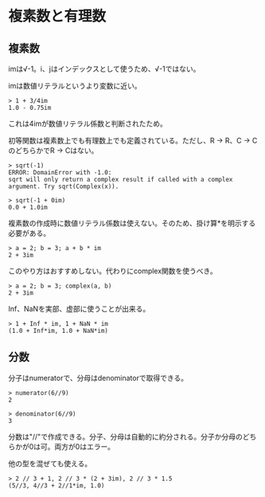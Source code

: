 # 複素数と有理数
## 複素数
imは√-1。i、jはインデックスとして使うため、√-1ではない。

imは数値リテラルというより変数に近い。
```
> 1 + 3/4im
1.0 - 0.75im
```
これは4imが数値リテラル係数と判断されたため。

初等関数は複素数上でも有理数上でも定義されている。ただし、R -> R、C -> CのどちらかでR -> Cはない。
```
> sqrt(-1)
ERROR: DomainError with -1.0:
sqrt will only return a complex result if called with a complex argument. Try sqrt(Complex(x)).

> sqrt(-1 + 0im)
0.0 + 1.0im
```

複素数の作成時に数値リテラル係数は使えない。そのため、掛け算\*を明示する必要がある。
```
> a = 2; b = 3; a + b * im
2 + 3im
```
このやり方はおすすめしない。代わりにcomplex関数を使うべき。
```
> a = 2; b = 3; complex(a, b)
2 + 3im
```
Inf、NaNを実部、虚部に使うことが出来る。
```
> 1 + Inf * im, 1 + NaN * im
(1.0 + Inf*im, 1.0 + NaN*im)
```

## 分数
分子はnumeratorで、分母はdenominatorで取得できる。
```
> numerator(6//9)
2

> denominator(6//9)
3
```
分数は"//"で作成できる。分子、分母は自動的に約分される。分子か分母のどちらかが0は可。両方が0はエラー。

他の型を混ぜても使える。
```
> 2 // 3 + 1, 2 // 3 * (2 + 3im), 2 // 3 * 1.5
(5//3, 4//3 + 2//1*im, 1.0)
```

